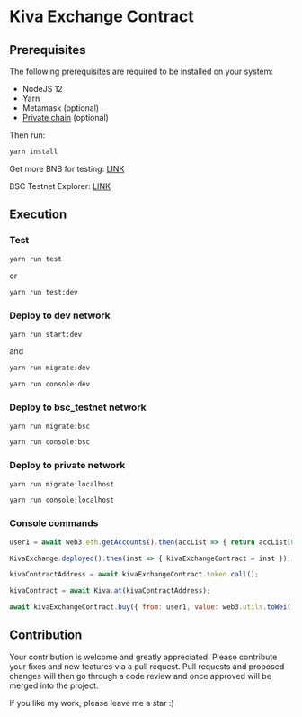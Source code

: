 # Kiva Exchange Contract

## Prerequisites

The following prerequisites are required to be installed on your system:

- NodeJS 12
- Yarn
- Metamask (optional)
- [Private chain](https://github.com/quanttb/bsc-private-chain) (optional)

Then run:
```sh
yarn install
```

Get more BNB for testing: [LINK](https://testnet.binance.org/faucet-smart)

BSC Testnet Explorer: [LINK](https://testnet.bscscan.com/)

## Execution

### Test

```sh
yarn run test
```
or
```sh
yarn run test:dev
```

### Deploy to dev network

```sh
yarn run start:dev
```
and
```sh
yarn run migrate:dev

yarn run console:dev
```

### Deploy to bsc_testnet network

```sh
yarn run migrate:bsc

yarn run console:bsc
```

### Deploy to private network

```sh
yarn run migrate:localhost

yarn run console:localhost
```

### Console commands

```js
user1 = await web3.eth.getAccounts().then(accList => { return accList[0]; });

KivaExchange.deployed().then(inst => { kivaExchangeContract = inst });

kivaContractAddress = await kivaExchangeContract.token.call();

kivaContract = await Kiva.at(kivaContractAddress);

await kivaExchangeContract.buy({ from: user1, value: web3.utils.toWei('1', 'ether') });
```

## Contribution

Your contribution is welcome and greatly appreciated. Please contribute your fixes and new features via a pull request.
Pull requests and proposed changes will then go through a code review and once approved will be merged into the project.

If you like my work, please leave me a star :)